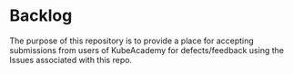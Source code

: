 # Backlog
The purpose of this repository is to provide a place for accepting submissions from users of KubeAcademy for defects/feedback using the Issues associated with this repo.
